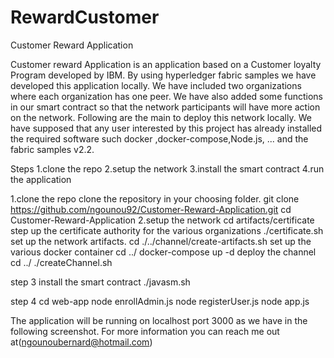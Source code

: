 # RewardCustomer



 

Customer Reward Application


Customer reward Application is an application based on a Customer loyalty Program developed by IBM. 
 By using hyperledger fabric samples we have developed this application locally. We have included two organizations where each organization has one peer. We have also added some functions in our smart contract so that the network participants will have more action on the network. Following are the main to deploy this network locally.
We have supposed that any user interested by this project has already installed the required software  such docker ,docker-compose,Node.js,  ... 
and the fabric samples v2.2.

Steps
1.clone the repo 
2.setup the network 
3.install the smart contract 
4.run the application 

1.clone the repo 
clone the repository in your choosing folder.
git clone https://github.com/ngounou92/Customer-Reward-Application.git
cd Customer-Reward-Application
2.setup the network
   cd artifacts/certificate
step up the certificate authority for the various organizations
./certificate.sh
 set up the network artifacts.
 cd ./../channel/create-artifacts.sh
set up the various docker container 
cd ../
docker-compose up -d
deploy the channel 
cd ../
./createChannel.sh

step 3 install the smart contract
./javasm.sh

step 4 
 cd web-app 
node enrollAdmin.js
node registerUser.js
node app.js 

The application will be running on localhost port 3000 as we have in the following screenshot. For more information you can reach me out at(ngounoubernard@hotmail.com)  






